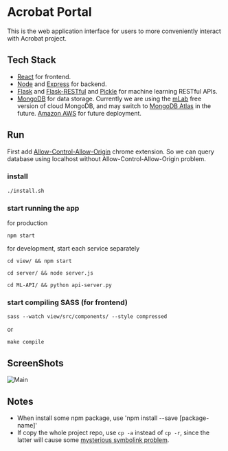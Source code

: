 # Acrobat Portal
This is the web application interface for users to more conveniently interact with Acrobat project.


## Tech Stack
- [React](https://reactjs.org/) for frontend.
- [Node](https://nodejs.org/en/) and [Express](https://expressjs.com/) for backend.
- [Flask](http://flask.pocoo.org/) and [Flask-RESTful](https://flask-restful.readthedocs.io/en/latest/) and [Pickle](https://docs.python.org/2/library/pickle.html) for machine learning RESTful APIs.
- [MongoDB](https://www.mongodb.com/) for data storage. Currently we are using the [mLab](https://mlab.com) free version of cloud MongoDB, and may switch to [MongoDB Atlas](https://www.mongodb.com/cloud/atlas) in the future.
[Amazon AWS](https://aws.amazon.com/) for future deployment.


## Run
First add [Allow-Control-Allow-Origin](https://chrome.google.com/webstore/detail/allow-control-allow-origi/nlfbmbojpeacfghkpbjhddihlkkiljbi) chrome extension. So we can query database using localhost without Allow-Control-Allow-Origin problem.

### install
```
./install.sh
```

### start running the app
for production
```
npm start
```

for development, start each service separately
```
cd view/ && npm start
```
```
cd server/ && node server.js
```
```
cd ML-API/ && python api-server.py
```

### start compiling SASS (for frontend)
```
sass --watch view/src/components/ --style compressed
```
or
```
make compile
```

## ScreenShots
![Main](https://github.com/shunjizhan/Acrobat-Portal/blob/master/screenshots/main.png)


## Notes
- When install some npm package, use 'npm install --save [package-name]'
- If copy the whole project repo, use `cp -a` instead of `cp -r`, since the latter will cause some [mysterious symbolink problem](https://github.com/facebook/create-react-app/issues/200).



